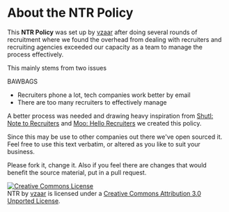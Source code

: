 # About the NTR Policy

This **NTR Policy** was set up by [vzaar](http://vzaar.com) after doing several rounds of recruitment where we found the overhead from dealing with recruiters and recruiting agencies exceeded our capacity as a team to manage the process effectively.

This mainly stems from two issues

BAWBAGS

* Recruiters phone a lot, tech companies work better by email
* There are too many recruiters to effectively manage
 
A better process was needed and drawing heavy inspiration from [Shutl: Note to Recruiters](http://uk.moo.com/about/recruiters.htmlhttp://shutl.com/note-to-recruiters) and [Moo: Hello Recruiters](http://uk.moo.com/about/recruiters.html) we created this policy.

Since this may be use to other companies out there we've open sourced it. Feel free to use this text verbatim, or altered as you like to suit your business.

Please fork it, change it. Also if you feel there are changes that would benefit the source material, put in a pull request.





<a rel="license" href="http://creativecommons.org/licenses/by/3.0/deed.en_US"><img alt="Creative Commons License" style="border-width:0" src="http://i.creativecommons.org/l/by/3.0/88x31.png" /></a><br /><span xmlns:dct="http://purl.org/dc/terms/" href="http://purl.org/dc/dcmitype/Text" property="dct:title" rel="dct:type">NTR</span> by <a xmlns:cc="http://creativecommons.org/ns#" href="vzaar.com" property="cc:attributionName" rel="cc:attributionURL">vzaar</a> is licensed under a <a rel="license" href="http://creativecommons.org/licenses/by/3.0/deed.en_US">Creative Commons Attribution 3.0 Unported License</a>.
